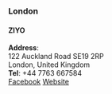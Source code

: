 ### London
#### ZIYO
**Address**:  
122 Auckland Road  SE19 2RP  
London, United Kingdom  
**Tel**: +44 7763 667584  
[Facebook](https://www.facebook.com/ZIYO-240671199905909/)
[Website](www.ziyo.space)
